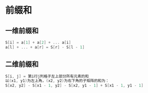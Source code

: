 # 前缀和

## 一维前缀和

```C++
S[i] = a[1] + a[2] + ... a[i]
a[l] + ... + a[r] = S[r] - S[l - 1]
```

## 二维前缀和

```C++
S[i, j] = 第i行j列格子左上部分所有元素的和
以(x1, y1)为左上角，(x2, y2)为右下角的子矩阵的和为：
S[x2, y2] - S[x1 - 1, y2] - S[x2, y1 - 1] + S[x1 - 1, y1 - 1]
```
